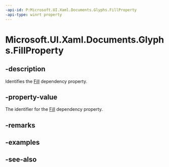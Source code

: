 ```yaml
---
-api-id: P:Microsoft.UI.Xaml.Documents.Glyphs.FillProperty
-api-type: winrt property
---
```


<!-- Property syntax
public Windows.UI.Xaml.DependencyProperty FillProperty { get; }
-->

# Microsoft.UI.Xaml.Documents.Glyphs.FillProperty

## -description
Identifies the [Fill](glyphs_fill.md) dependency property.

## -property-value
The identifier for the [Fill](glyphs_fill.md) dependency property.

## -remarks

## -examples

## -see-also
